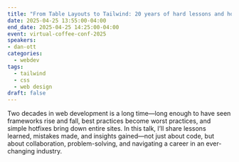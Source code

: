 ```yaml
---
title: "From Table Layouts to Tailwind: 20 years of hard lessons and hotfixes"
date: 2025-04-25 13:55:00-04:00
end_date: 2025-04-25 14:25:00-04:00
event: virtual-coffee-conf-2025
speakers:
- dan-ott
categories:
  - webdev
tags:
  - tailwind
  - css
  - web design
draft: false
---
```


Two decades in web development is a long time—long enough to have seen frameworks rise and fall, best practices become worst practices, and simple hotfixes bring down entire sites. In this talk, I’ll share lessons learned, mistakes made, and insights gained—not just about code, but about collaboration, problem-solving, and navigating a career in an ever-changing industry.